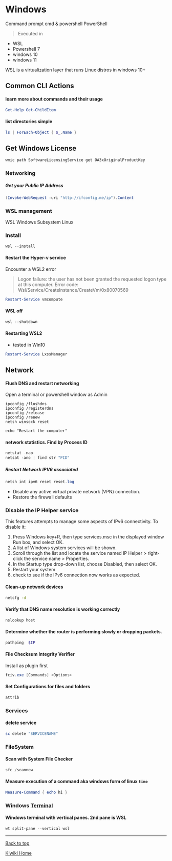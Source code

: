 # Windows
Command prompt cmd & powershell PowerShell
> Executed in
- WSL
- Powershell 7
- windows 10
- windows 11

WSL is a virtualization layer that runs Linux distros in windows 10+

## Common CLI Actions
#### learn more about commands and their usage
```powershell
Get-Help Get-ChildItem
```

#### list directories simple
```powershell
ls | ForEach-Object { $_.Name }
```

## Get Windows License
```cmd
wmic path SoftwareLicensingService get OA3xOriginalProductKey
```

### Networking

##### Get your Public IP Address
```powershell
(Invoke-WebRequest -uri "http://ifconfig.me/ip").Content
```
### WSL management
WSL Windows Subsystem Linux
### Install
```powershell
wsl --install
```
#### Restart the Hyper-v service
Encounter a WSL2 error
> Logon failure: the user has not been granted the requested logon type at this computer.
> Error code: Wsl/Service/CreateInstance/CreateVm/0x80070569

``` powershell
Restart-Service vmcompute
```


#### WSL off
``` powershell
wsl --shutdown
```

#### Restarting WSL2
- tested in Win10
``` powershell
Restart-Service LxssManager
```

## Network
#### Flush DNS and restart networking
Open a terminal or powershell window as Admin
```dotnetcli
ipconfig /flushdns
ipconfig /registerdns
ipconfig /release
ipconfig /renew
netsh winsock reset

echo "Restart the computer"
```

#### network statistics. Find by Process ID
``` powershell
netstat -nao
netsat -ano | find str "PID"
```

##### Restart Network IPV6 associated
``` powershell
netsh int ipv6 reset reset.log
```
- Disable any active virtual private network (VPN) connection.
- Restore the firewall defaults

### Disable the IP Helper service
This features attempts to manage some aspects of IPv6 connectivity. To disable it:
1. Press Windows key+R, then type services.msc in the displayed window Run box, and select OK.
2. A list of Windows system services will be shown.
3. Scroll through the list and locate the service named IP Helper > right-click the service name > Properties.
4. In the Startup type drop-down list, choose Disabled, then select OK.
5. Restart your system
6. check to see if the IPv6 connection now works as expected.

#### Clean-up network devices
```cmd
netcfg -d
``` 

#### Verify that DNS name resolution is working correctly
```cmd
nslookup host
```

#### Determine whether the router is performing slowly or dropping packets.
```powershell
pathping  $IP
```

#### File Checksum Integrity Verifier 
Install as plugin first
```powershell
fciv.exe [Commands] <Options>
```

#### Set Configurations for files and folders
```powershell
attrib
```

### Services
#### delete service
``` powershell
sc delete "SERVICENAME"
```
### FileSystem
#### Scan with System File Checker
``` powershell
sfc /scannow
```

#### Measure execution of a command aka windows form of linux `time`
``` powershell
Measure-Command { echo hi }
```

### Windows [Terminal](https://docs.microsoft.com/en-us/windows/terminal/get-started#installation)

#### Windows terminal with vertical panes. 2nd pane is WSL
``` powershell
wt split-pane --vertical wsl
```

---

[Back to top](#)

[Kiwiki Home](/../../)
